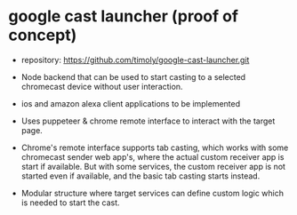 # google cast launcher  (proof of concept)
- repository: https://github.com/timoly/google-cast-launcher.git

- Node backend that can be used to start casting to a selected chromecast device without user interaction.
- ios and amazon alexa client applications to be implemented
- Uses puppeteer & chrome remote interface to interact with the target page.
- Chrome's remote interface supports tab casting, which works with some chromecast sender web app's, where the actual custom receiver app is start if available. But with some services, the custom receiver app is not started even if available, and the basic tab casting starts instead.
- Modular structure where target services can define custom logic which is needed to start the cast. 
